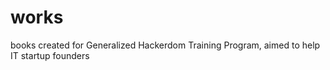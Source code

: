 works
=====

books created for Generalized Hackerdom Training Program, aimed to help IT startup founders

